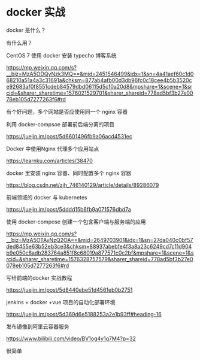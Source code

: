 # docker 实战

docker 是什么？

有什么用？



CentOS 7 使用 docker 安装 typecho 博客系统

https://mp.weixin.qq.com/s?__biz=MzA5ODQyNzk3MQ==&mid=2451546499&idx=1&sn=4a41aef60c1d068210a51a4a3c31691a&chksm=877ab4afb00d3db96fc0c18cee4b5b3520ce92683af0f8551cdeb84579dbd06115d5cf0a20d8&mpshare=1&scene=1&srcid=&sharer_sharetime=1576021529701&sharer_shareid=778ad5bf3b27e0078eb105d7277263f6#rd



有个好问题，多个网站是否应使用同一个 nginx 容器



利用 docker-compsoe 部署前后端分离的项目

https://juejin.im/post/5d6601496fb9a06acd4531ec



Docker 中使用Nginx 代理多个应用站点

https://learnku.com/articles/38470



docker 里安装 nginx 容器、同时配置多个 nginx  容器

https://blog.csdn.net/zjh_746140129/article/details/89286079



前端领域的 docker 与 kubernetes

https://juejin.im/post/5dddd15b6fb9a071576dbd7a



使用 docker-compose 创建一个包含客户端与服务端的应用

https://mp.weixin.qq.com/s?__biz=MzA5OTAyNzQ2OA==&mid=2649703901&idx=1&sn=27da040c0bf57ded8455e63b52eb3ce3&chksm=88937abebfe4f3a8a23c6249cd7c11d904b9e050c8adb283764a851f8c68019a877571c0c2bf&mpshare=1&scene=1&srcid=&sharer_sharetime=1576328757579&sharer_shareid=778ad5bf3b27e0078eb105d7277263f6#rd





写给前端的docker 实战教程

https://juejin.im/post/5d8440ebe51d4561eb0b2751



jenkins + docker +vue 项目的自动化部署环境

https://juejin.im/post/5d369d6e5188253a2e1b93ff#heading-16



发布镜像到阿里云容器服务

https://www.bilibili.com/video/BV1og4y1q7M4?p=32

很简单

